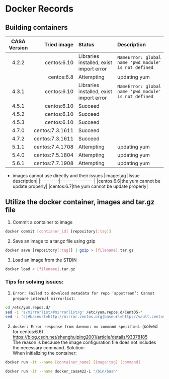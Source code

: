 # Docker Records
## Building containers
|CASA Version|Tried image|Status|Description|
|:----------:|----------:|:-----|:----------|
|4.2.2|centos:6.10|Libraries installed, exist import error|`NameError: global name 'pwd_module' is not defined`|
|     |centos:6.8 |Attempting|updating yum|
|4.3.1|centos:6.10|Libraries installed, exist import error|`NameError: global name 'pwd_module' is not defined`|
|4.5.1|centos:6.10|Succeed||
|4.5.2|centos:6.10|Succeed||
|4.5.3|centos:6.10|Succeed||
|4.7.0|centos:7.3.1611|Succeed||
|4.7.2|centos:7.3.1611|Succeed||
|5.1.1|centos:7.4.1708|Attempting|updating yum|
|5.4.0|centos:7.5.1804|Attempting|updating yum|
|5.6.1|centos:7.7.1908|Attempting|updating yum|

- images cannot use directly and their issues
|image:tag |Issue description|
|:--------:|:----------------|
|centos:6.6|the yum cannot be update properly|
|centos:6.7|the yum cannot be update properly|


## Utilize the docker container, images and tar.gz file
1. Commit a container to image
```bash
docker commit [contianer_id] [repository[:tag]]
```
2. Save an image to a tar.gz file using gzip
```bash
docker save [repository[:tag]] | gzip > [filename].tar.gz
```
3. Load an image from the STDIN
```bash
docker load < [filename].tar.gz
```


### Tips for solving issues: 
1. `Error: Failed to download metadata for repo ‘appstream’: Cannot prepare internal mirrorlist`:  
```bash
cd /etc/yum.repos.d/
sed -i 's/mirrorlist/#mirrorlist/g' /etc/yum.repos.d/CentOS-*
sed -i 's|#baseurl=http://mirror.centos.org|baseurl=http://vault.centos.org|g' /etc/yum.repos.d/CentOS-*
```
2. `docker: Error response from daemon: no command specified.`
(solved for centos:6.6)  
https://blog.csdn.net/shenghuiping2001/article/details/93378185  
The reason is because the image configuration file does not includes the necessary command.
Solution:  
When initializing the container:
```bash
docker run -it --name [container_name] [image:tag] [command]

docker run -it --name docker_casa422-1 "/bin/bash"
```


